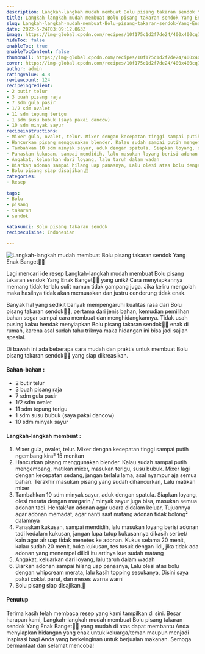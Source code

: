 ```yaml
---
description: Langkah-langkah mudah membuat Bolu pisang takaran sendok Yang Enak Banget"
title: Langkah-langkah mudah membuat Bolu pisang takaran sendok Yang Enak Banget
slug: Langkah-langkah-mudah-membuat-Bolu-pisang-takaran-sendok-Yang-Enak-Banget
date: 2022-5-24T03:09:12.063Z
image: https://img-global.cpcdn.com/recipes/10f175c1d2f7de24/400x400cq70/photo.jpg
hideToc: false
enableToc: true
enableTocContent: false
thumbnail: https://img-global.cpcdn.com/recipes/10f175c1d2f7de24/400x400cq70/photo.jpg
cover: https://img-global.cpcdn.com/recipes/10f175c1d2f7de24/400x400cq70/photo.jpg
author: admin
ratingvalue: 4.8
reviewcount: 124
recipeingredient:
- 2 butir telur
- 3 buah pisang raja
- 7 sdm gula pasir
- 1/2 sdm ovalet
- 11 sdm tepung terigu
- 1 sdm susu bubuk (saya pakai dancow)
- 10 sdm minyak sayur
recipeinstructions:
- Mixer gula, ovalet, telur. Mixer dengan kecepatan tinggi sampai putih ngembang kira² 15 menitan
- Hancurkan pisang menggunakan blender. Kalau sudah sampai putih mengembang, matikan mixer, masukan terigu, susu bubuk. Mixer lagi dengan kecepatan sedang, jangan terlalu lama, asal nyampur aja semua bahan. Terakhir masukan pisang yang sudah dihancurkan, Lalu matikan mixer
- Tambahkan 10 sdm minyak sayur, aduk dengan spatula. Siapkan loyang, olesi merata dengan margarin / minyak sayur juga bisa, masukan semua adonan tadi. Hentak²an adonan agar udara didalam keluar, Tujuannya agar adonan memadat, agar nanti saat matang adonan tidak bolong² dalamnya
- Panaskan kukusan, sampai mendidih, lalu masukan loyang berisi adonan tadi kedalam kukusan, jangan lupa tutup kukusannya dikasih serbet/ kain agar air uap tidak menetes ke adonan. Kukus selama 20 menit, kalau sudah 20 menit, buka kukusan, tes tusuk dengan lidi, jika tidak ada adonan yang menempel dilidi itu artinya kue sudah matang
- Angakat, keluarkan dari loyang, lalu taruh dalam wadah
- Biarkan adonan sampai hilang uap panasnya, Lalu olesi atas bolu dengan whipcream merata, lalu kasih topping sesukanya, Disini saya pakai coklat parut, dan meses warna warni
- Bolu pisang siap disajikan,🤤
categories:
- Resep

tags:
- Bolu
- pisang
- takaran
- sendok

katakunci: Bolu pisang takaran sendok
recipecuisine: Indonesian

---
```


![Langkah-langkah mudah membuat Bolu pisang takaran sendok Yang Enak Banget👩‍🍳](https://img-global.cpcdn.com/recipes/10f175c1d2f7de24/400x400cq70/photo.jpg)

Lagi mencari ide resep Langkah-langkah mudah membuat Bolu pisang takaran sendok Yang Enak Banget👩‍🍳 yang unik? Cara menyiapkannya memang tidak terlalu sulit namun tidak gampang juga. Jika keliru mengolah maka hasilnya tidak akan memuaskan dan justru cenderung tidak enak.

Banyak hal yang sedikit banyak mempengaruhi kualitas rasa dari Bolu pisang takaran sendok👩‍🍳, pertama dari jenis bahan, kemudian pemilihan bahan segar sampai cara membuat dan menghidangkannya. Tidak usah pusing kalau hendak menyiapkan Bolu pisang takaran sendok👩‍🍳 enak di rumah, karena asal sudah tahu triknya maka hidangan ini bisa jadi sajian spesial.

Di bawah ini ada beberapa cara mudah dan praktis untuk membuat Bolu pisang takaran sendok👩‍🍳 yang siap dikreasikan.

<!--inarticleads1-->

#### Bahan-bahan :

- 2 butir telur
- 3 buah pisang raja
- 7 sdm gula pasir
- 1/2 sdm ovalet
- 11 sdm tepung terigu
- 1 sdm susu bubuk (saya pakai dancow)
- 10 sdm minyak sayur

<!--inarticleads2-->

#### Langkah-langkah membuat :

1. Mixer gula, ovalet, telur. Mixer dengan kecepatan tinggi sampai putih ngembang kira² 15 menitan
1. Hancurkan pisang menggunakan blender. Kalau sudah sampai putih mengembang, matikan mixer, masukan terigu, susu bubuk. Mixer lagi dengan kecepatan sedang, jangan terlalu lama, asal nyampur aja semua bahan. Terakhir masukan pisang yang sudah dihancurkan, Lalu matikan mixer
1. Tambahkan 10 sdm minyak sayur, aduk dengan spatula. Siapkan loyang, olesi merata dengan margarin / minyak sayur juga bisa, masukan semua adonan tadi. Hentak²an adonan agar udara didalam keluar, Tujuannya agar adonan memadat, agar nanti saat matang adonan tidak bolong² dalamnya
1. Panaskan kukusan, sampai mendidih, lalu masukan loyang berisi adonan tadi kedalam kukusan, jangan lupa tutup kukusannya dikasih serbet/ kain agar air uap tidak menetes ke adonan. Kukus selama 20 menit, kalau sudah 20 menit, buka kukusan, tes tusuk dengan lidi, jika tidak ada adonan yang menempel dilidi itu artinya kue sudah matang
1. Angakat, keluarkan dari loyang, lalu taruh dalam wadah
1. Biarkan adonan sampai hilang uap panasnya, Lalu olesi atas bolu dengan whipcream merata, lalu kasih topping sesukanya, Disini saya pakai coklat parut, dan meses warna warni
1. Bolu pisang siap disajikan,🤤

#### Penutup

Terima kasih telah membaca resep yang kami tampilkan di sini. Besar harapan kami, Langkah-langkah mudah membuat Bolu pisang takaran sendok Yang Enak Banget👩‍🍳 yang mudah di atas dapat membantu Anda menyiapkan hidangan yang enak untuk keluarga/teman maupun menjadi inspirasi bagi Anda yang berkeinginan untuk berjualan makanan. Semoga bermanfaat dan selamat mencoba!